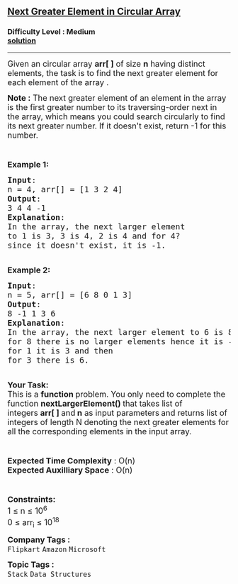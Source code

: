 <h2><a href="https://www.geeksforgeeks.org/problems/next-greater-element/1?utm_source=geeksforgeeks&utm_medium=ml_article_practice_tab&utm_campaign=article_practice_tab">Next Greater Element in Circular Array</a></h2><h3>Difficulty Level : Medium<br/><a href=" https://algo.monster/liteproblems/503">solution </a></h3><hr><div class="problems_problem_content__Xm_eO"><p><span style="font-size: 18px;">Given an circular array <strong>arr[ ]</strong> of size <strong>n</strong> having distinct elements, the task is to find the next greater element for each element of the array .<br></span></p>
<p><span style="font-size: 18px;"><strong>Note :</strong> The next greater element of an element in the array is the first greater number to its traversing-order next in the array, which means you could search circularly to find its next greater number. If it doesn't exist, return -1 for this number.</span></p>
<p>&nbsp;</p>
<p><span style="font-size: 18px;"><strong>Example 1:</strong></span></p>
<pre><span style="font-size: 18px;"><strong>Input</strong>: 
n = 4, arr[] = [1 3 2 4]
<strong>Output</strong>:
3 4 4 -1
<strong>Explanation</strong>:
In the array, the next larger element 
to 1 is 3, 3 is 4, 2 is 4 and for 4? 
since it doesn't exist, it is -1.<br>
</span></pre>
<p><span style="font-size: 18px;"><strong>Example 2:</strong></span></p>
<pre><span style="font-size: 18px;"><strong>Input</strong>: 
n = 5, arr[] = [6 8 0 1 3]
<strong>Output</strong>:
8 -1 1 3 6
<strong>Explanation</strong>:
In the array, the next larger element to 6 is 8, <br>for 8 there is no larger elements hence it is -1, for 0 it is 1,<br>for 1 it is 3 and then <br>for 3 there is 6.<br><br></span></pre>
<p><span style="font-size: 18px;"><strong>Your Task:</strong><br>This is a <strong>function </strong>problem. You only need to complete the function <strong>nextLargerElement()&nbsp;</strong>that takes list of integers&nbsp;<strong>arr[ ] </strong>and<strong>&nbsp;n</strong>&nbsp;as input parameters<strong> </strong>and returns list of integers&nbsp;of length N&nbsp;denoting the next greater elements for all the corresponding elements in the input array.</span></p>
<p>&nbsp;</p>
<p><span style="font-size: 18px;"><strong>Expected Time Complexity</strong> : O(n)<br><strong>Expected Auxilliary Space</strong> : O(n)</span></p>
<p>&nbsp;</p>
<p><span style="font-size: 18px;"><strong>Constraints:</strong><br>1 ≤ n ≤&nbsp;10<sup>6</sup><br>0 ≤&nbsp;arr<sub>i</sub> ≤&nbsp;10<sup>18</sup></span></p></div><p><span style=font-size:18px><strong>Company Tags : </strong><br><code>Flipkart</code>&nbsp;<code>Amazon</code>&nbsp;<code>Microsoft</code>&nbsp;<br><p><span style=font-size:18px><strong>Topic Tags : </strong><br><code>Stack</code>&nbsp;<code>Data Structures</code>&nbsp;